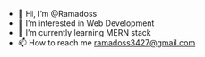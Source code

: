 - 👋 Hi, I’m @Ramadoss
- 👀 I’m interested in Web Development
- 🌱 I’m currently learning MERN stack
- 📫 How to reach me ramadoss3427@gmail.com

<!---
Ramadoss3427/Ramadoss3427 is a ✨ special ✨ repository because its `README.md` (this file) appears on your GitHub profile.
You can click the Preview link to take a look at your changes.
--->
